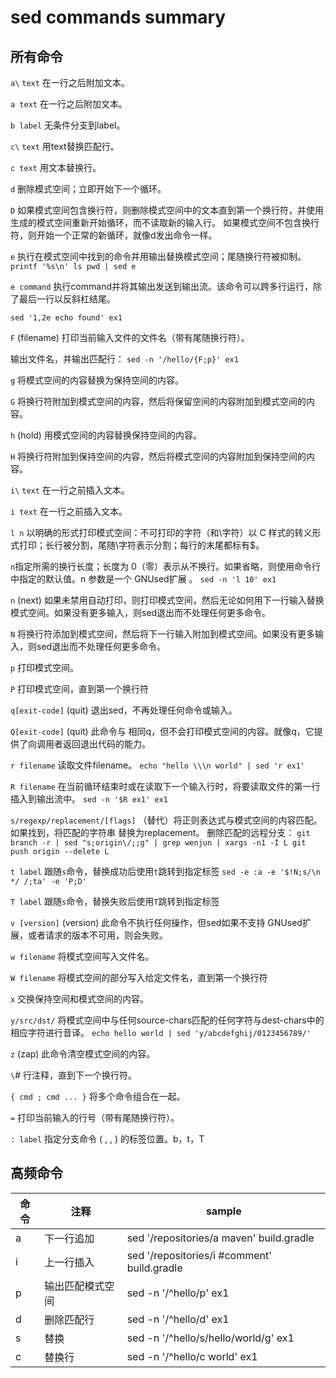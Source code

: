 # sed commands summary

## 所有命令

`a\`
`text`
在一行之后附加文本。

`a text`
在一行之后附加文本。

`b label`
无条件分支到label。

`c\`
`text`
用text替换匹配行。

`c text`
用文本替换行。

`d`
删除模式空间；立即开始下一个循环。

`D`
如果模式空间包含换行符，则删除模式空间中的文本直到第一个换行符，并使用生成的模式空间重新开始循环，而不读取新的输入行。
如果模式空间不包含换行符，则开始一个正常的新循环，就像d发出命令一样。

`e`
执行在模式空间中找到的命令并用输出替换模式空间；尾随换行符被抑制。
`printf '%s\n' ls pwd | sed e`

`e command`
执行command并将其输出发送到输出流。该命令可以跨多行运行，除了最后一行以反斜杠结尾。

`sed '1,2e echo found' ex1`

`F`
(filename) 打印当前输入文件的文件名（带有尾随换行符）。

输出文件名，并输出匹配行：
`sed -n '/hello/{F;p}' ex1`

`g`
将模式空间的内容替换为保持空间的内容。

`G`
将换行符附加到模式空间的内容，然后将保留空间的内容附加到模式空间的内容。

`h`
(hold) 用模式空间的内容替换保持空间的内容。

`H`
将换行符附加到保持空间的内容，然后将模式空间的内容附加到保持空间的内容。

`i\`
`text`
在一行之前插入文本。

`i text`
在一行之前插入文本。

`l n`
以明确的形式打印模式空间：不可打印的字符（和\字符）以 C 样式的转义形式打印；长行被分割，尾随\字符表示分割；每行的末尾都标有$。

`n`指定所需的换行长度；长度为 0（零）表示从不换行。如果省略，则使用命令行中指定的默认值。n 参数是一个 GNUsed扩展 。
`sed -n 'l 10' ex1`

`n`
(next) 如果未禁用自动打印，则打印模式空间，然后无论如何用下一行输入替换模式空间。如果没有更多输入，则sed退出而不处理任何更多命令。

`N`
将换行符添加到模式空间，然后将下一行输入附加到模式空间。如果没有更多输入，则sed退出而不处理任何更多命令。

`p`
打印模式空间。

`P`
打印模式空间，直到第一个换行符

`q[exit-code]`
(quit) 退出sed，不再处理任何命令或输入。

`Q[exit-code]`
(quit) 此命令与 相同q，但不会打印模式空间的内容。就像q，它提供了向调用者返回退出代码的能力。

`r filename`
读取文件filename。
`echo "hello \\\n world" | sed 'r ex1'`

`R filename`
在当前循环结束时或在读取下一个输入行时，将要读取文件的第一行插入到输出流中。
`sed -n '$R ex1' ex1`

`s/regexp/replacement/[flags]`
（替代）将正则表达式与模式空间的内容匹配。如果找到，将匹配的字符串 替换为replacement。
删除匹配的远程分支：
`git branch -r | sed "s;origin\/;;g" | grep wenjun | xargs -n1 -I L git push origin --delete L`

`t label`
跟随`s`命令，替换成功后使用`t`跳转到指定标签
`sed -e :a -e '$!N;s/\n  */ /;ta' -e 'P;D'`

`T label`
跟随`s`命令，替换失败后使用`T`跳转到指定标签

`v [version]`
(version) 此命令不执行任何操作，但sed如果不支持 GNUsed扩展，或者请求的版本不可用，则会失败。

`w filename`
将模式空间写入文件名。

`W filename`
将模式空间的部分写入给定文件名，直到第一个换行符

`x`
交换保持空间和模式空间的内容。

`y/src/dst/`
将模式空间中与任何source-chars匹配的任何字符与dest-chars中的相应字符进行音译。
`echo hello world | sed 'y/abcdefghij/0123456789/'`

`z`
(zap) 此命令清空模式空间的内容。

`\`#
行注释，直到下一个换行符。

`{ cmd ; cmd ... }`
将多个命令组合在一起。

`=`
打印当前输入的行号（带有尾随换行符）。

`: label`
指定分支命令 ( , , ) 的标签位置。b，t，T

## 高频命令

|命令   |注释   |sample     |
|---|---|---|
|a   |下一行追加   |sed '/repositories/a maven' build.gradle  |
|i   |上一行插入   |sed '/repositories/i #comment' build.gradle  |
|p   |输出匹配模式空间   |sed -n '/^hello/p' ex1 |
|d   |删除匹配行   |sed -n '/^hello/d' ex1  |
|s   |替换   |sed -n '/^hello/s/hello/world/g' ex1  |
|c   |替换行   |sed -n '/^hello/c world' ex1  |
